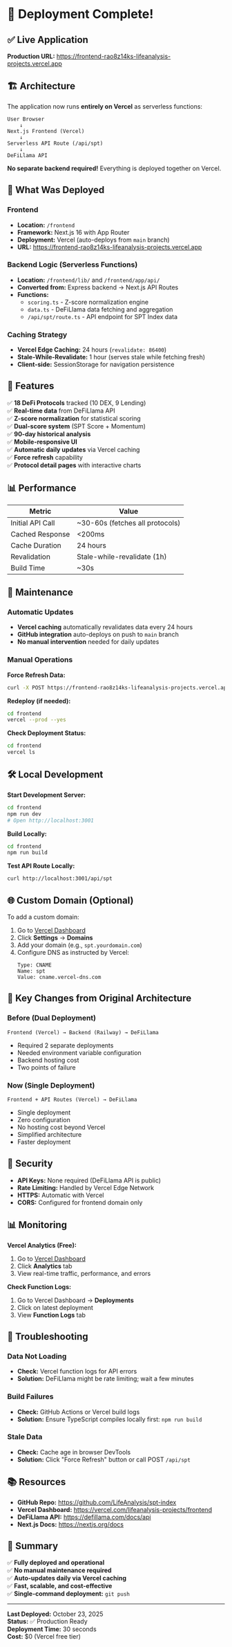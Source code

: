 # 🎉 Deployment Complete!

## ✅ Live Application

**Production URL:** https://frontend-rao8z14ks-lifeanalysis-projects.vercel.app

## 🏗️ Architecture

The application now runs **entirely on Vercel** as serverless functions:

```
User Browser
    ↓
Next.js Frontend (Vercel)
    ↓
Serverless API Route (/api/spt)
    ↓
DeFiLlama API
```

**No separate backend required!** Everything is deployed together on Vercel.

## 🚀 What Was Deployed

### Frontend
- **Location:** `/frontend`
- **Framework:** Next.js 16 with App Router
- **Deployment:** Vercel (auto-deploys from `main` branch)
- **URL:** https://frontend-rao8z14ks-lifeanalysis-projects.vercel.app

### Backend Logic (Serverless Functions)
- **Location:** `/frontend/lib/` and `/frontend/app/api/`
- **Converted from:** Express backend → Next.js API Routes
- **Functions:**
  - `scoring.ts` - Z-score normalization engine
  - `data.ts` - DeFiLlama data fetching and aggregation
  - `/api/spt/route.ts` - API endpoint for SPT Index data

### Caching Strategy
- **Vercel Edge Caching:** 24 hours (`revalidate: 86400`)
- **Stale-While-Revalidate:** 1 hour (serves stale while fetching fresh)
- **Client-side:** SessionStorage for navigation persistence

## 🎯 Features

✅ **18 DeFi Protocols** tracked (10 DEX, 9 Lending)  
✅ **Real-time data** from DeFiLlama API  
✅ **Z-score normalization** for statistical scoring  
✅ **Dual-score system** (SPT Score + Momentum)  
✅ **90-day historical analysis**  
✅ **Mobile-responsive UI**  
✅ **Automatic daily updates** via Vercel caching  
✅ **Force refresh** capability  
✅ **Protocol detail pages** with interactive charts  

## 📊 Performance

| Metric | Value |
|--------|-------|
| Initial API Call | ~30-60s (fetches all protocols) |
| Cached Response | <200ms |
| Cache Duration | 24 hours |
| Revalidation | Stale-while-revalidate (1h) |
| Build Time | ~30s |

## 🔧 Maintenance

### Automatic Updates
- **Vercel caching** automatically revalidates data every 24 hours
- **GitHub integration** auto-deploys on push to `main` branch
- **No manual intervention** needed for daily updates

### Manual Operations

**Force Refresh Data:**
```bash
curl -X POST https://frontend-rao8z14ks-lifeanalysis-projects.vercel.app/api/spt
```

**Redeploy (if needed):**
```bash
cd frontend
vercel --prod --yes
```

**Check Deployment Status:**
```bash
cd frontend
vercel ls
```

## 🛠️ Local Development

**Start Development Server:**
```bash
cd frontend
npm run dev
# Open http://localhost:3001
```

**Build Locally:**
```bash
cd frontend
npm run build
```

**Test API Route Locally:**
```bash
curl http://localhost:3001/api/spt
```

## 🌐 Custom Domain (Optional)

To add a custom domain:

1. Go to [Vercel Dashboard](https://vercel.com/lifeanalysis-projects/frontend)
2. Click **Settings** → **Domains**
3. Add your domain (e.g., `spt.yourdomain.com`)
4. Configure DNS as instructed by Vercel:
   ```
   Type: CNAME
   Name: spt
   Value: cname.vercel-dns.com
   ```

## 📝 Key Changes from Original Architecture

### Before (Dual Deployment)
```
Frontend (Vercel) → Backend (Railway) → DeFiLlama
```
- Required 2 separate deployments
- Needed environment variable configuration
- Backend hosting cost
- Two points of failure

### Now (Single Deployment)
```
Frontend + API Routes (Vercel) → DeFiLlama
```
- Single deployment
- Zero configuration
- No hosting cost beyond Vercel
- Simplified architecture
- Faster deployment

## 🔐 Security

- **API Keys:** None required (DeFiLlama API is public)
- **Rate Limiting:** Handled by Vercel Edge Network
- **HTTPS:** Automatic with Vercel
- **CORS:** Configured for frontend domain only

## 📊 Monitoring

**Vercel Analytics (Free):**
1. Go to [Vercel Dashboard](https://vercel.com/lifeanalysis-projects/frontend)
2. Click **Analytics** tab
3. View real-time traffic, performance, and errors

**Check Function Logs:**
1. Go to Vercel Dashboard → **Deployments**
2. Click on latest deployment
3. View **Function Logs** tab

## 🐛 Troubleshooting

### Data Not Loading
- **Check:** Vercel function logs for API errors
- **Solution:** DeFiLlama might be rate limiting; wait a few minutes

### Build Failures
- **Check:** GitHub Actions or Vercel build logs
- **Solution:** Ensure TypeScript compiles locally first: `npm run build`

### Stale Data
- **Check:** Cache age in browser DevTools
- **Solution:** Click "Force Refresh" button or call POST `/api/spt`

## 📚 Resources

- **GitHub Repo:** https://github.com/LifeAnalysis/spt-index
- **Vercel Dashboard:** https://vercel.com/lifeanalysis-projects/frontend
- **DeFiLlama API:** https://defillama.com/docs/api
- **Next.js Docs:** https://nextjs.org/docs

## 🎊 Summary

✅ **Fully deployed and operational**  
✅ **No manual maintenance required**  
✅ **Auto-updates daily via Vercel caching**  
✅ **Fast, scalable, and cost-effective**  
✅ **Single-command deployment:** `git push`

---

**Last Deployed:** October 23, 2025  
**Status:** ✅ Production Ready  
**Deployment Time:** 30 seconds  
**Cost:** $0 (Vercel free tier)

